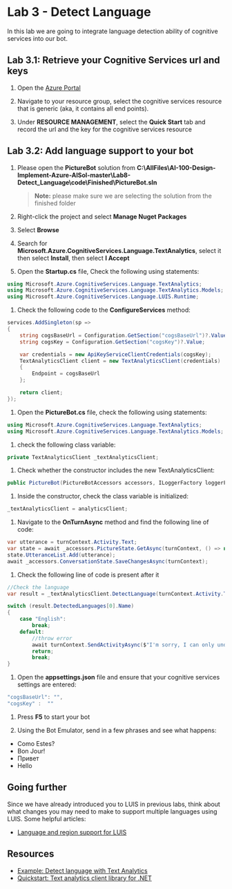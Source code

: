 # Lab 3 - Detect Language

In this lab we are going to integrate language detection ability of cognitive services into our bot.

## Lab 3.1: Retrieve your Cognitive Services url and keys

1. Open the [Azure Portal](https://portal.azure.com)

1. Navigate to your resource group, select the cognitive services resource that is generic (aka, it contains all end points).

1. Under **RESOURCE MANAGEMENT**, select the **Quick Start** tab and record the url and the key for the cognitive services resource

## Lab 3.2: Add language support to your bot

1. Please open the **PictureBot** solution from **C:\AllFiles\AI-100-Design-Implement-Azure-AISol-master\Lab8-Detect_Language\code\Finished\PictureBot.sln**

      >**Note:** please make sure we are selecting the solution from the finished folder

1. Right-click the project and select **Manage Nuget Packages**

1. Select **Browse**

1. Search for **Microsoft.Azure.CognitiveServices.Language.TextAnalytics**, select it then select **Install**, then select **I Accept**

1. Open the **Startup.cs** file, Check the following using statements:

```csharp
using Microsoft.Azure.CognitiveServices.Language.TextAnalytics;
using Microsoft.Azure.CognitiveServices.Language.TextAnalytics.Models;
using Microsoft.Azure.CognitiveServices.Language.LUIS.Runtime;
```

1. Check the following code to the **ConfigureServices** method:

```csharp
services.AddSingleton(sp =>
{
    string cogsBaseUrl = Configuration.GetSection("cogsBaseUrl")?.Value;
    string cogsKey = Configuration.GetSection("cogsKey")?.Value;

    var credentials = new ApiKeyServiceClientCredentials(cogsKey);
    TextAnalyticsClient client = new TextAnalyticsClient(credentials)
    {
        Endpoint = cogsBaseUrl
    };

    return client;
});
```

1. Open the **PictureBot.cs** file, check the following using statements:

```csharp
using Microsoft.Azure.CognitiveServices.Language.TextAnalytics;
using Microsoft.Azure.CognitiveServices.Language.TextAnalytics.Models;
```

1. check the following class variable:

```csharp
private TextAnalyticsClient _textAnalyticsClient;
```

1. Check whether the constructor includes the new TextAnalyticsClient:

```csharp
public PictureBot(PictureBotAccessors accessors, ILoggerFactory loggerFactory,LuisRecognizer recognizer, TextAnalyticsClient analyticsClient)
```

1. Inside the constructor, check the class variable is initialized:

```csharp
_textAnalyticsClient = analyticsClient;
```

1. Navigate to the **OnTurnAsync** method and find the following line of code:

```csharp
var utterance = turnContext.Activity.Text;
var state = await _accessors.PictureState.GetAsync(turnContext, () => new PictureState());
state.UtteranceList.Add(utterance);
await _accessors.ConversationState.SaveChangesAsync(turnContext);
```

1. Check the following line of code is present after it

```csharp
//Check the language
var result = _textAnalyticsClient.DetectLanguage(turnContext.Activity.Text, "us");

switch (result.DetectedLanguages[0].Name)
{
    case "English":
        break;
    default:
        //throw error
        await turnContext.SendActivityAsync($"I'm sorry, I can only understand English. [{result.DetectedLanguages[0].Name}]");
        return;
        break;
}
```

1. Open the **appsettings.json** file and ensure that your cognitive services settings are entered:

```csharp
"cogsBaseUrl": "",
"cogsKey" :  ""
```

1. Press **F5** to start your bot

1. Using the Bot Emulator, send in a few phrases and see what happens:

- Como Estes?
- Bon Jour!
- Привет
- Hello

## Going further

Since we have already introduced you to LUIS in previous labs, think about what changes you may need to make to support multiple languages using LUIS.  Some helpful articles:

- [Language and region support for LUIS](https://docs.microsoft.com/en-us/azure/cognitive-services/luis/luis-language-support)

## Resources

- [Example: Detect language with Text Analytics](https://docs.microsoft.com/en-us/azure/cognitive-services/text-analytics/how-tos/text-analytics-how-to-language-detection)
- [Quickstart: Text analytics client library for .NET](https://docs.microsoft.com/en-us/azure/cognitive-services/text-analytics/quickstarts/csharp)
